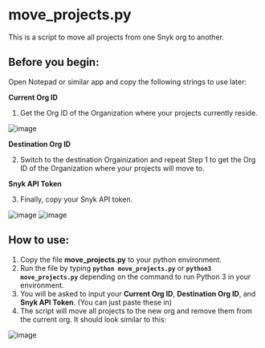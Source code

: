 # move_projects.py
This is a script to move all projects from one Snyk org to another. 

## Before you begin:
Open Notepad or similar app and copy the following strings to use later:

**Current Org ID**

1. Get the Org ID of the Organization where your projects currently reside.

![image](https://user-images.githubusercontent.com/89480245/163906048-3f016794-44ca-44e1-8d87-f16e6272fa43.png)



**Destination Org ID**

2. Switch to the destination Orgainization and repeat Step 1 to get the Org ID of the Organization where your projects will move to.


**Snyk API Token**

3. Finally, copy your Snyk API token.

![image](https://user-images.githubusercontent.com/89480245/163907259-a39994a0-8bf4-4fd1-b451-aad1a0edad22.png)
![image](https://user-images.githubusercontent.com/89480245/163908715-97ef86dc-e267-4b2b-9394-b524fa50f66f.png)


## How to use:
1. Copy the file **move_projects.py** to your python environment. 
2. Run the file by typing **`python move_projects.py`** or **`python3 move_projects.py`** depending on the command to run Python 3 in your environment.
3. You will be asked to input your **Current Org ID**, **Destination Org ID**, and **Snyk API Token**. (You can just paste these in)
4. The script will move all projects to the new org and remove them from the current org.  It should look similar to this:

![image](https://user-images.githubusercontent.com/89480245/163911529-59f55e52-21e9-4011-8628-9a31a84067eb.png)
